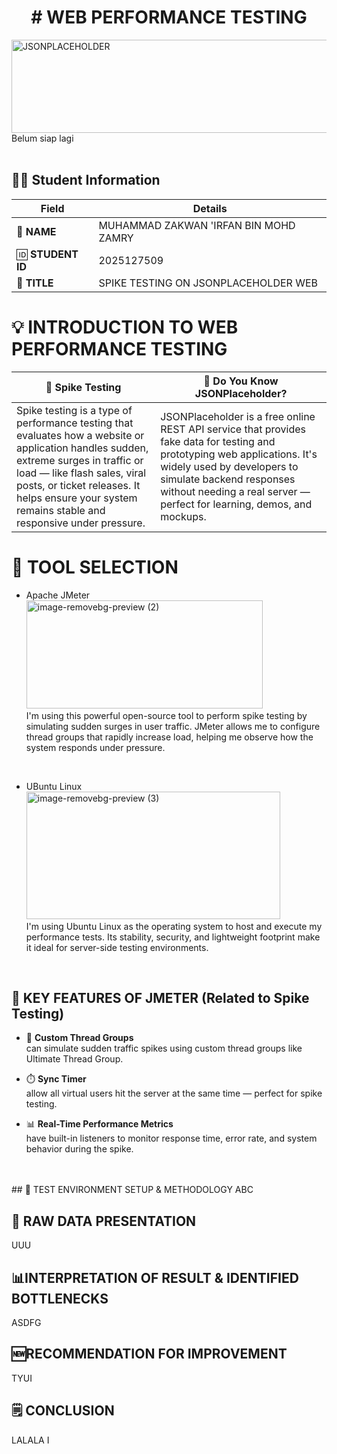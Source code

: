 <h1 align="center"># WEB PERFORMANCE TESTING</h1>
<img width="1024" height="149" alt="JSONPLACEHOLDER" src="https://github.com/user-attachments/assets/f42984a7-add7-40bd-8c8b-166d9220fc0d" />
Belum siap lagi <br>
<br>

## 🧑‍🎓 Student Information

| Field       | Details             |
|-------------|---------------------|
| 👤 **NAME**    | MUHAMMAD ZAKWAN 'IRFAN BIN MOHD ZAMRY   |
| 🆔 **STUDENT ID** | 2025127509    |
| 📘 **TITLE**     | SPIKE TESTING ON JSONPLACEHOLDER WEB |

##

# 💡 INTRODUCTION TO WEB PERFORMANCE TESTING

| 🧪 **Spike Testing** | 🔗 **Do You Know JSONPlaceholder?** |
|----------------------|--------------------------------------|
| Spike testing is a type of performance testing that evaluates how a website or application handles sudden, extreme surges in traffic or load — like flash sales, viral posts, or ticket releases. It helps ensure your system remains stable and responsive under pressure. | JSONPlaceholder is a free online REST API service that provides fake data for testing and prototyping web applications. It's widely used by developers to simulate backend responses without needing a real server — perfect for learning, demos, and mockups. |





# 🧰 TOOL SELECTION
- Apache JMeter <br>
<img width="378" height="173" alt="image-removebg-preview (2)" src="https://github.com/user-attachments/assets/acd5f43f-02a9-4d83-a8a4-c3ef369ce28d" /> <br>
I'm using this powerful open-source tool to perform spike testing by simulating sudden surges in user traffic. JMeter allows me to configure thread groups that rapidly increase load, helping me observe how the system responds under pressure. <br>
<br>

- UBuntu Linux <br>
<img width="406" height="204" alt="image-removebg-preview (3)" src="https://github.com/user-attachments/assets/1a615dc2-72fa-4aca-8559-a494f9f7357a" /> <br>
I'm using Ubuntu Linux as the operating system to host and execute my performance tests. Its stability, security, and lightweight footprint make it ideal for server-side testing environments. <br>
<br>

## 🔐 KEY FEATURES OF JMETER (Related to Spike Testing)

- 🚀 **Custom Thread Groups**  
  can simulate sudden traffic spikes using custom thread groups like Ultimate Thread Group.

- ⏱️ **Sync Timer**  
  allow all virtual users hit the server at the same time — perfect for spike testing.


- 📊 **Real-Time Performance Metrics**  
  have built-in listeners to monitor response time, error rate, and system behavior during the spike.

<br>
<br>
## 🧪 TEST ENVIRONMENT SETUP & METHODOLOGY  
ABC

## 📂 RAW DATA PRESENTATION
UUU

## 📊INTERPRETATION OF RESULT & IDENTIFIED BOTTLENECKS
ASDFG

## 🆕RECOMMENDATION FOR IMPROVEMENT
TYUI

## 🗒️ CONCLUSION
LALALA
I


